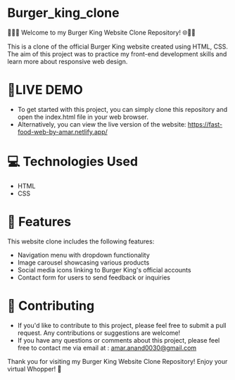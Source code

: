# Burger_king_clone
🍔👑🌐 Welcome to my Burger King Website Clone Repository! 🌐👑🍔

This is a clone of the official Burger King website created using HTML, CSS. The aim of this project was to practice my front-end development skills and learn more about responsive web design.
# 🚀LIVE DEMO 
- To get started with this project, you can simply clone this repository and open the index.html file in your web browser.
- Alternatively, you can view the live version of the website:  https://fast-food-web-by-amar.netlify.app/

# 💻 Technologies Used
- HTML
- CSS

# 🎨 Features
This website clone includes the following features:

- Navigation menu with dropdown functionality
- Image carousel showcasing various products
- Social media icons linking to Burger King's official accounts
- Contact form for users to send feedback or inquiries

# 🤝 Contributing
- If you'd like to contribute to this project, please feel free to submit a pull request. Any contributions or suggestions are welcome!
- If you have any questions or comments about this project, please feel free to contact me via email at : amar.anand0030@gmail.com

Thank you for visiting my Burger King Website Clone Repository! Enjoy your virtual Whopper! 🍔
